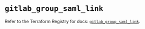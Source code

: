 # `gitlab_group_saml_link`

Refer to the Terraform Registry for docs: [`gitlab_group_saml_link`](https://registry.terraform.io/providers/gitlabhq/gitlab/17.5.0/docs/resources/group_saml_link).
